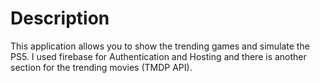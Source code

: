 # Description
This application allows you to show the trending games and simulate the PS5. I used firebase for Authentication and Hosting and there is another section for the trending movies (TMDP API).
